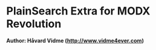 PlainSearch Extra for MODX Revolution
=====================================
**Author: Håvard Vidme (http://www.vidme4ever.com)**
